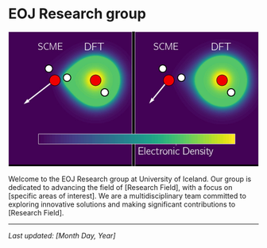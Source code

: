 # EOJ Research group

![Research Group Image](welcome.jpg)

Welcome to the EOJ Research group at University of Iceland. Our group is dedicated to advancing the field of [Research Field], with a focus on [specific areas of interest]. We are a multidisciplinary team committed to exploring innovative solutions and making significant contributions to [Research Field].

---

*Last updated: [Month Day, Year]*
